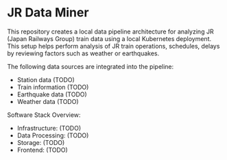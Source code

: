 # JR Data Miner

This repository creates a local data pipeline architecture for analyzing JR (Japan Railways Group) train data using a local Kubernetes deployment. This setup helps perform analysis of JR train operations, schedules, delays by reviewing factors such as weather or earthquakes.

The following data sources are integrated into the pipeline:

-   Station data (TODO)
-   Train information (TODO)
-   Earthquake data (TODO)
-   Weather data (TODO)

Software Stack Overview:

-   Infrastructure: (TODO)
-   Data Processing: (TODO)
-   Storage: (TODO)
-   Frontend: (TODO)
